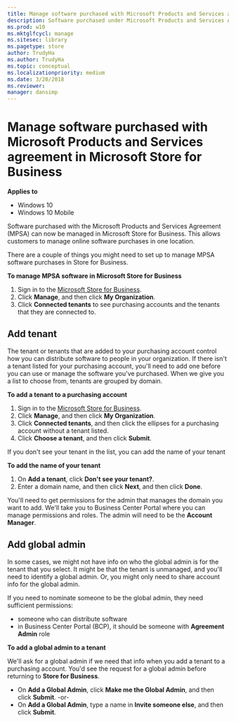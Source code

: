 ```yaml
---
title: Manage software purchased with Microsoft Products and Services agreement in Microsoft Store for Business
description: Software purchased under Microsoft Products and Services Agreement (MPSA) can be managed in Microsoft Store for Business
ms.prod: w10
ms.mktglfcycl: manage
ms.sitesec: library
ms.pagetype: store
author: TrudyHa
ms.author: TrudyHa
ms.topic: conceptual
ms.localizationpriority: medium
ms.date: 3/20/2018
ms.reviewer: 
manager: dansimp
---
```


# Manage software purchased with Microsoft Products and Services agreement in Microsoft Store for Business

**Applies to**

-   Windows 10
-   Windows 10 Mobile

Software purchased with the Microsoft Products and Services Agreement (MPSA) can now be managed in Microsoft Store for Business. This allows customers to manage online software purchases in one location.

There are a couple of things you might need to set up to manage MPSA software purchases in Store for Business.

**To manage MPSA software in Microsoft Store for Business**
1. Sign in to the [Microsoft Store for Business](https://businessstore.microsoft.com).
2. Click **Manage**, and then click **My Organization**.
3. Click **Connected tenants** to see purchasing accounts and the tenants that they are connected to.

## Add tenant
The tenant or tenants that are added to your purchasing account control how you can distribute software to people in your organization. If there isn't a tenant listed for your purchasing account, you'll need to add one before you can use or manage the software you've purchased. When we give you a list to choose from, tenants are grouped by domain.

**To add a tenant to a purchasing account**
1. Sign in to the [Microsoft Store for Business](https://businessstore.microsoft.com).
2. Click **Manage**, and then click **My Organization**.
3. Click **Connected tenants**, and then click the ellipses for a purchasing account without a tenant listed.
4. Click **Choose a tenant**, and then click **Submit**.

If you don't see your tenant in the list, you can add the name of your tenant

**To add the name of your tenant**
1. On **Add a tenant**, click **Don't see your tenant?**.
2. Enter a domain name, and then click **Next**, and then click **Done**.

You'll need to get permissions for the admin that manages the domain you want to add. We'll take you to Business Center Portal where you can manage permissions and roles. The admin will need to be the **Account Manager**.

## Add global admin
In some cases, we might not have info on who the global admin is for the tenant that you select. It might be that the tenant is unmanaged, and you'll need to identify a global admin. Or, you might only need to share account info for the global admin.

If you need to nominate someone to be the global admin, they need sufficient permissions:
- someone who can distribute software
- in Business Center Portal (BCP), it should be someone with **Agreement Admin** role

**To add a global admin to a tenant**

We'll ask for a global admin if we need that info when you add a tenant to a purchasing account. You'd see the request for a global admin before returning to **Store for Business**.

-  On **Add a Global Admin**, click **Make me the Global Admin**, and then click **Submit**.
-or-
-  On **Add a Global Admin**, type a name in **Invite someone else**, and then click **Submit**.
